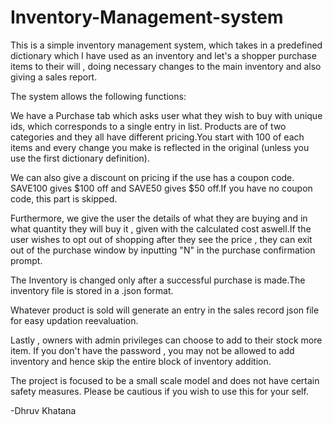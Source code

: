 # Inventory-Management-system
This is a simple inventory management system, which takes in a predefined dictionary which I have used as an inventory and let's a shopper purchase items to their will , doing necessary changes to the main inventory and also giving a sales report.

The system allows the following functions:

We have a Purchase tab which asks user what they wish to buy with unique ids, which corresponds to a single entry in list.
Products are of two categories and they all have different pricing.You start with 100 of each items and every change you make is reflected in the original (unless you use the first dictionary definition).

We can also give a discount on pricing if the use has a coupon code. SAVE100 gives $100 off and SAVE50 gives $50 off.If you have no coupon code, this part is skipped.

Furthermore, we give the user the details of what they are buying and in what quantity they will buy it , given with the calculated cost aswell.If the user wishes to opt out of shopping after they see the price , they can exit out of the purchase window by inputting "N" in the purchase confirmation prompt.

The Inventory is changed only after a successful purchase is made.The inventory file is stored in a .json format.

Whatever product is sold will generate an entry in the sales record json file for easy updation reevaluation.

Lastly , owners with admin privileges can choose to add to their stock more item. If you don't have the password , you may not be allowed to add inventory and hence skip the entire block of inventory addition.

The project is focused to be a small scale model and does not have certain safety measures. Please be cautious if you wish to use this for your self.



-Dhruv Khatana
